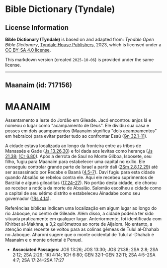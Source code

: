 # Bible Dictionary (Tyndale)

## License Information

**Bible Dictionary (Tyndale)** is based on and adapted from: _Tyndale Open Bible Dictionary_, [Tyndale House Publishers](https://tyndaleopenresources.com/), 2023, which is licensed under a [CC BY-SA 4.0 license](https://creativecommons.org/licenses/by-sa/4.0/legalcode.en).

This markdown version (created `2025-10-06`) is provided under the same license.



--------------------------------

## Maanaim (id: 717156)

MAANAIM
=======

Assentamento a leste do Jordão em Gileade. Jacó encontrou anjos lá e nomeou o lugar como "acampamento de Deus". Ele dividiu sua casa e posses em dois acampamentos (Maanaim significa "dois acampamentos" em hebraico) para evitar perder tudo ao confrontar Esaú ([Gn 32\.1–11](https://ref.ly/Gen32:1-Gen32:11)).

A cidade estava localizada ao longo da fronteira entre as tribos de Manassés e Gade ([Js 13\.26,30](https://ref.ly/Josh13:26,Josh13:30)) e foi dada aos levitas como herança ([Js 21\.38](https://ref.ly/Josh21:38); [1Cr 6\.80](https://ref.ly/1Chr6:80)). Após a derrota de Saul no Monte Gilboa, Isbosete, seu filho, fugiu para Maanaim para estabelecer uma capital no exílio. Ele conseguiu controlar grande parte de Israel a partir dali ([2Sm 2\.8,12,29](https://ref.ly/2Sam2:8,2Sam2:12,2Sam2:29)) até ser assassinado por Recabe e Baaná ([4\.5–7](https://ref.ly/2Sam4:5-2Sam4:7)). Davi fugiu para esta cidade quando Absalão se rebelou contra ele. Aqui ele recebeu suprimentos de Barzilai e alguns gileaditas ([17\.24–27](https://ref.ly/2Sam17:24-2Sam17:27)). No portão desta cidade, ele chorou ao receber a notícia da morte de Absalão. Salomão escolheu a cidade como a capital de seu sétimo distrito e estabeleceu Ainadabe como seu governador ([1Rs 4\.14](https://ref.ly/1Kgs4:14)).

Referências bíblicas indicam uma localização em algum lugar ao longo do rio Jaboque, no centro de Gileade. Além disso, a cidade poderia ter sido situada praticamente em qualquer lugar. Anteriormente, foi identificada com Khirbet al\-Makhna, a 3,2 quilômetros ao norte de Aijalom. No entanto, a atenção mais recente se voltou para as colinas gêmeas de Tulul al\-Dhahab no Jaboque. Aharoni sugere que o monte ocidental de Tulul al\-Dhahab é Maanaim e o monte oriental é Penuel.

* **Associated Passages:** JOS 13:26; JOS 13:30; JOS 21:38; 2SA 2:8; 2SA 2:12; 2SA 2:29; 1KI 4:14; 1CH 6:80; GEN 32:1–GEN 32:11; 2SA 4:5–2SA 4:7; 2SA 17:24–2SA 17:27

